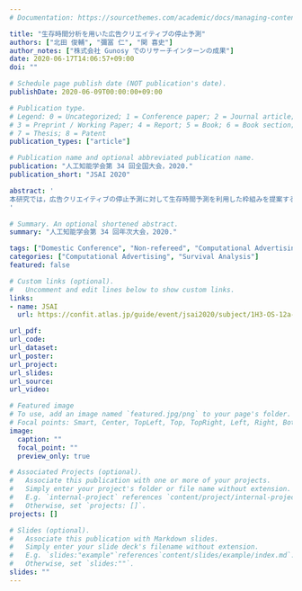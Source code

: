 ```yaml
---
# Documentation: https://sourcethemes.com/academic/docs/managing-content/

title: "生存時間分析を用いた広告クリエイティブの停止予測"
authors: ["北田 俊輔", "彌冨 仁", "関 喜史"]
author_notes: ["株式会社 Gunosy でのリサーチインターンの成果"]
date: 2020-06-17T14:06:57+09:00
doi: ""

# Schedule page publish date (NOT publication's date).
publishDate: 2020-06-09T00:00:00+09:00

# Publication type.
# Legend: 0 = Uncategorized; 1 = Conference paper; 2 = Journal article;
# 3 = Preprint / Working Paper; 4 = Report; 5 = Book; 6 = Book section;
# 7 = Thesis; 8 = Patent
publication_types: ["article"]

# Publication name and optional abbreviated publication name.
publication: "人工知能学会第 34 回全国大会，2020."
publication_short: "JSAI 2020"

abstract: '
本研究では，広告クリエイティブの停止予測に対して生存時間予測を利用した枠組みを提案する．広告クリエイティブの停止は配信効果の高いクリエイティブを選択するために重要なプロセスであるが支援する研究は未だ少ない．そこで深層学習を元にした広告クリエイティブを構成するさまざまな特徴量を考慮した生存時間予測の枠組みを提案する．この枠組みは "売上を元にした損失項の導入" と，"長期と短期をそれぞれを分割する 2 期間推定法の導入" という 2 つの大変効果の高い技術から構成される．提案する枠組みは株式会社 Gunosy から提供された 1,000,000 件の実世界における広告クリエイティブデータセットを用いて評価した．提案するマルチモーダルな DNN を元にした枠組みは従来手法よりも高い予測精度を実現した．2 期間推定法では短期モデルおよび長期モデル共に 20pt 程度の大幅な予測精度の改善を確認した．売上を元にした損失項を導入することで，さらに 3pt 程度の予測精度の向上を確認した．
'

# Summary. An optional shortened abstract.
summary: "人工知能学会第 34 回年次大会，2020."

tags: ["Domestic Conference", "Non-refereed", "Computational Advertising", "Gunosy"]
categories: ["Computational Advertising", "Survival Analysis"]
featured: false

# Custom links (optional).
#   Uncomment and edit lines below to show custom links.
links:
- name: JSAI
  url: https://confit.atlas.jp/guide/event/jsai2020/subject/1H3-OS-12a-02/tables

url_pdf:
url_code:
url_dataset:
url_poster:
url_project:
url_slides:
url_source:
url_video:

# Featured image
# To use, add an image named `featured.jpg/png` to your page's folder. 
# Focal points: Smart, Center, TopLeft, Top, TopRight, Left, Right, BottomLeft, Bottom, BottomRight.
image:
  caption: ""
  focal_point: ""
  preview_only: true

# Associated Projects (optional).
#   Associate this publication with one or more of your projects.
#   Simply enter your project's folder or file name without extension.
#   E.g. `internal-project` references `content/project/internal-project/index.md`.
#   Otherwise, set `projects: []`.
projects: []

# Slides (optional).
#   Associate this publication with Markdown slides.
#   Simply enter your slide deck's filename without extension.
#   E.g. `slides:"example"`references`content/slides/example/index.md`.
#   Otherwise, set `slides:""`.
slides: ""
---
```


